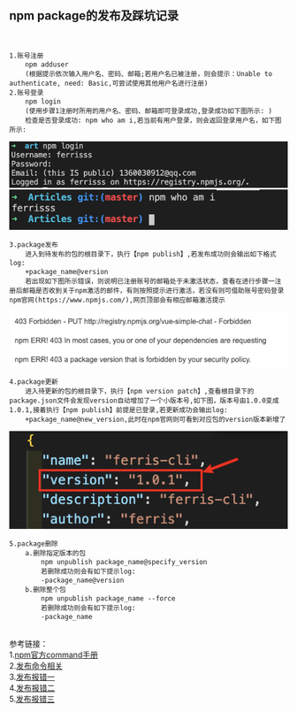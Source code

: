 ## npm package的发布及踩坑记录
&emsp;&emsp;  

    1.账号注册  
        npm adduser  
        (根据提示依次输入用户名、密码、邮箱;若用户名已被注册，则会提示：Unable to authenticate, need: Basic,可尝试使用其他用户名进行注册)  
    2.账号登录  
        npm login  
        (使用步骤1注册时所用的用户名、密码、邮箱即可登录成功,登录成功如下图所示: )  
        检查是否登录成功: npm who am i,若当前有用户登录，则会返回登录用户名，如下图所示:  
![avatar](./asset/images/npmLogin.png)
![avatar](./asset/images/npmWhoAmI.png)

    3.package发布  
        进入到待发布的包的根目录下，执行【npm publish】,若发布成功则会输出如下格式log:  
        +package_name@version  
        若出现如下图所示错误，则说明已注册账号的邮箱处于未激活状态，查看在进行步骤一注册后邮箱是否收到关于npm激活的邮件，有则按照提示进行激活，若没有则可借助账号密码登录npm官网(https://www.npmjs.com/),网页顶部会有相应邮箱激活提示  
![avatar](./asset/images/npmPublishError.png)  

    4.package更新  
        进入待更新的包的根目录下，执行【npm version patch】,查看根目录下的package.json文件会发现version自动增加了一个小版本号,如下图，版本号由1.0.0变成1.0.1,接着执行【npm publish】前提是已登录,若更新成功会输出log:  
        +package_name@new_version,此时在npm官网则可看到对应包的version版本新增了  
![avatar](./asset/images/npmUpdatePackage.png) 

    5.package删除  
        a.删除指定版本的包  
            npm unpublish package_name@specify_version  
            若删除成功则会有如下提示log:  
            -package_name@version  
        b.删除整个包  
            npm unpublish package_name --force     
            若删除成功则会有如下提示log:  
            -package_name  

&emsp;&emsp;  
参考链接：  
1.[npm官方command手册](https://docs.npmjs.com/cli/v6/commands)  
2.[发布命令相关](https://blog.csdn.net/taoerchun/article/details/82531549)   
3.[发布报错一](https://blog.csdn.net/outlierqiqi/article/details/110136991)   
4.[发布报错二](https://blog.csdn.net/qq_41648452/article/details/108983467)   
5.[发布报错三](https://zhuanlan.zhihu.com/p/84845701) 